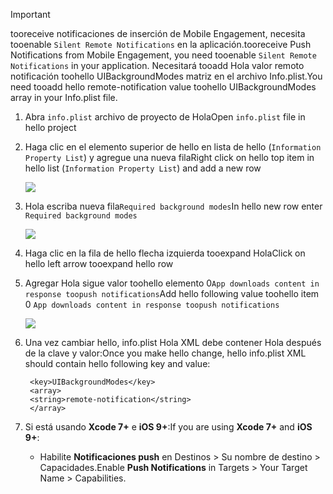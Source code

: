 > [!IMPORTANT]
> <span data-ttu-id="a3459-101">tooreceive notificaciones de inserción de Mobile Engagement, necesita tooenable `Silent Remote Notifications` en la aplicación.</span><span class="sxs-lookup"><span data-stu-id="a3459-101">tooreceive Push Notifications from Mobile Engagement, you need tooenable `Silent Remote Notifications` in your application.</span></span> <span data-ttu-id="a3459-102">Necesitará tooadd Hola valor remoto notificación toohello UIBackgroundModes matriz en el archivo Info.plist.</span><span class="sxs-lookup"><span data-stu-id="a3459-102">You need tooadd hello remote-notification value toohello UIBackgroundModes array in your Info.plist file.</span></span>
> 
> 

1. <span data-ttu-id="a3459-103">Abra `info.plist` archivo de proyecto de Hola</span><span class="sxs-lookup"><span data-stu-id="a3459-103">Open `info.plist` file in hello project</span></span>
2. <span data-ttu-id="a3459-104">Haga clic en el elemento superior de hello en lista de hello (`Information Property List`) y agregue una nueva fila</span><span class="sxs-lookup"><span data-stu-id="a3459-104">Right click on hello top item in hello list (`Information Property List`) and add a new row</span></span>
   
    ![](./media/mobile-engagement-ios-silent-push/xcode-plist-add-silent-push1.png)
3. <span data-ttu-id="a3459-105">Hola escriba nueva fila`Required background modes`</span><span class="sxs-lookup"><span data-stu-id="a3459-105">In hello new row enter `Required background modes`</span></span>
   
    ![](./media/mobile-engagement-ios-silent-push/xcode-plist-add-silent-push2.png)
4. <span data-ttu-id="a3459-106">Haga clic en la fila de hello flecha izquierda tooexpand Hola</span><span class="sxs-lookup"><span data-stu-id="a3459-106">Click on hello left arrow tooexpand hello row</span></span>
5. <span data-ttu-id="a3459-107">Agregar Hola sigue valor toohello elemento 0`App downloads content in response toopush notifications`</span><span class="sxs-lookup"><span data-stu-id="a3459-107">Add hello following value toohello item 0 `App downloads content in response toopush notifications`</span></span>
   
    ![](./media/mobile-engagement-ios-silent-push/xcode-plist-add-silent-push3.png)
6. <span data-ttu-id="a3459-108">Una vez cambiar hello, info.plist Hola XML debe contener Hola después de la clave y valor:</span><span class="sxs-lookup"><span data-stu-id="a3459-108">Once you make hello change, hello info.plist XML should contain hello following key and value:</span></span>
   
        <key>UIBackgroundModes</key>
        <array>
        <string>remote-notification</string>
        </array>
7. <span data-ttu-id="a3459-109">Si está usando **Xcode 7+** e **iOS 9+**:</span><span class="sxs-lookup"><span data-stu-id="a3459-109">If you are using **Xcode 7+** and **iOS 9+**:</span></span>
   
   * <span data-ttu-id="a3459-110">Habilite **Notificaciones push** en Destinos > Su nombre de destino > Capacidades.</span><span class="sxs-lookup"><span data-stu-id="a3459-110">Enable **Push Notifications** in Targets > Your Target Name > Capabilities.</span></span>

